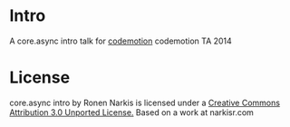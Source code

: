# Intro

A core.async intro talk for [codemotion](http://telaviv.codemotionworld.com/) codemotion TA 2014

# License

core.async intro by Ronen Narkis is licensed under a [Creative Commons Attribution 3.0 Unported License.](https://creativecommons.org/licenses/by/3.0/) Based on a work at narkisr.com



